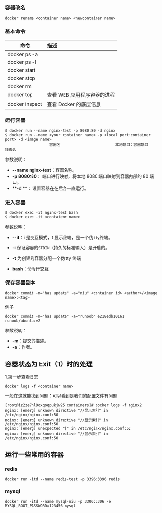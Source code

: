 ### 容器改名

```
docker rename <container name> <newcontainer name>
```

### 基本命令

| 命令                           | 描述                        |
| ------------------------------ | :-------------------------- |
| docker ps -a                   |                             |
| docker ps -l                   |                             |
| docker start <container id>    |                             |
| docker stop <contaienr name>   |                             |
| docker rm <contaienr name>     |                             |
| docker top <contaienr name>    | 查看 WEB 应用程序容器的进程 |
| docker inspect<contaienr name> | 查看 Docker 的底层信息      |

### 运行容器

```
$ docker run --name nginx-test -p 8080:80 -d nginx
$ docker run --name <your container name> -p <local port:container port> -d <image name>
					容器名							本地端口：容器端口					镜像名
```

参数说明：

- **--name nginx-test**：容器名称。
- **-p 8080:80**： 端口进行映射，将本地 8080 端口映射到容器内部的 80 端口。
- **-d **： 设置容器在在后台一直运行。

### 进入容器

```
$ docker exec -it nginx-test bash
$ docker exec -it <contaienr name>
```

参数说明：

- **--it**：i 是交互模式，t 显示终端，是一个伪`tty`终端。

- **-i** 保证容器的`STDIN`（持久的标准输入）是开启的。

- **-t** 为创建的容器分配一个伪 tty 终端

- **bash**：命令行交互

### 保存容器副本

```
docker commit -m="has update" -a="niu" <container id> <author>/<image name>:<tag>
```

例子

```
docker commit -m="has update" -a="runoob" e218edb10161 runoob/ubuntu:v2
```

参数说明：

- **-m**：提交的描述。
- **-a**：作者。

## 容器状态为 Exit（1）时的处理

1.第一步查看日志

```
docker logs -f <container name>
```

一般在这就能找到问题：可以看到是我们的配置文件有问题

```
[root@iz2ze7hl9oxqoqpukjw25 containers]# docker logs -f nginx2
nginx: [emerg] unknown directive "//显示索引" in /etc/nginx/nginx.conf:50
nginx: [emerg] unknown directive "//显示索引" in /etc/nginx/nginx.conf:50
nginx: [emerg] unexpected "}" in /etc/nginx/nginx.conf:52
nginx: [emerg] unknown directive "//显示索引" in /etc/nginx/nginx.conf:50
```

## 运行一些常用的容器

### redis

```
docker run -itd --name redis-test -p 3396:3396 redis
```

### mysql

```
docker run -itd --name mysql-niu -p 3306:3306 -e MYSQL_ROOT_PASSWORD=123456 mysql
```

